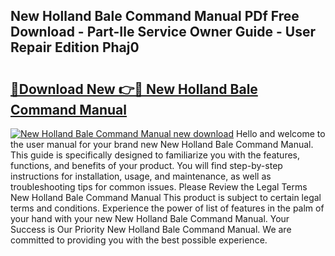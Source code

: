 ## New Holland Bale Command Manual PDf Free Download - Part-Ile Service Owner Guide - User Repair Edition Phaj0

# <h2><a href="http://bc85771.oget.top/?id=New+Holland+Bale+Command+Manual">🔗Download New 👉🔴 New Holland Bale Command Manual</a></h2>

[![New Holland Bale Command Manual new download](https://i.imgur.com/5g1atiW.png)](http://bc85771.oget.top/?id=New+Holland+Bale+Command+Manual)
Hello and welcome to the user manual for your brand new New Holland Bale Command Manual. This guide is specifically designed to familiarize you with the features, functions, and benefits of your product. You will find step-by-step instructions for installation, usage, and maintenance, as well as troubleshooting tips for common issues. Please Review the Legal Terms New Holland Bale Command Manual This product is subject to certain legal terms and conditions. Experience the power of list of features in the palm of your hand with your new New Holland Bale Command Manual. Your Success is Our Priority New Holland Bale Command Manual. We are committed to providing you with the best possible experience.
